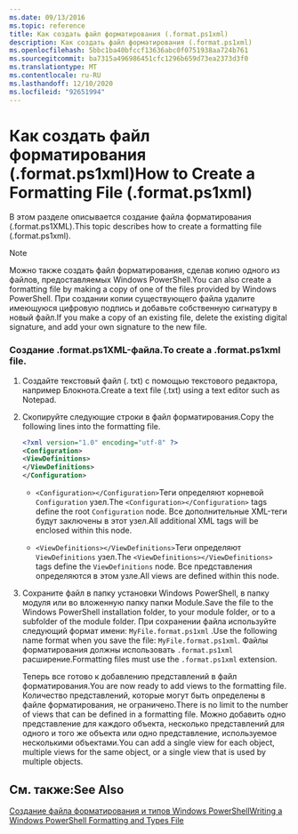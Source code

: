 ```yaml
---
ms.date: 09/13/2016
ms.topic: reference
title: Как создать файл форматирования (.format.ps1xml)
description: Как создать файл форматирования (.format.ps1xml)
ms.openlocfilehash: 5bbc1ba40bfccf13636abc0f0751938aa724b761
ms.sourcegitcommit: ba7315a496986451cfc1296b659d73ea2373d3f0
ms.translationtype: MT
ms.contentlocale: ru-RU
ms.lasthandoff: 12/10/2020
ms.locfileid: "92651994"
---
```

# <a name="how-to-create-a-formatting-file-formatps1xml"></a><span data-ttu-id="57950-103">Как создать файл форматирования (.format.ps1xml)</span><span class="sxs-lookup"><span data-stu-id="57950-103">How to Create a Formatting File (.format.ps1xml)</span></span>

<span data-ttu-id="57950-104">В этом разделе описывается создание файла форматирования (.format.ps1XML).</span><span class="sxs-lookup"><span data-stu-id="57950-104">This topic describes how to create a formatting file (.format.ps1xml).</span></span>

> [!NOTE]
> <span data-ttu-id="57950-105">Можно также создать файл форматирования, сделав копию одного из файлов, предоставляемых Windows PowerShell.</span><span class="sxs-lookup"><span data-stu-id="57950-105">You can also create a formatting file by making a copy of one of the files provided by Windows PowerShell.</span></span> <span data-ttu-id="57950-106">При создании копии существующего файла удалите имеющуюся цифровую подпись и добавьте собственную сигнатуру в новый файл.</span><span class="sxs-lookup"><span data-stu-id="57950-106">If you make a copy of an existing file, delete the existing digital signature, and add your own signature to the new file.</span></span>

### <a name="to-create-a-formatps1xml-file"></a><span data-ttu-id="57950-107">Создание .format.ps1XML-файла.</span><span class="sxs-lookup"><span data-stu-id="57950-107">To create a .format.ps1xml file.</span></span>

1. <span data-ttu-id="57950-108">Создайте текстовый файл (. txt) с помощью текстового редактора, например Блокнота.</span><span class="sxs-lookup"><span data-stu-id="57950-108">Create a text file (.txt) using a text editor such as Notepad.</span></span>

2. <span data-ttu-id="57950-109">Скопируйте следующие строки в файл форматирования.</span><span class="sxs-lookup"><span data-stu-id="57950-109">Copy the following lines into the formatting file.</span></span>

   ```xml
   <?xml version="1.0" encoding="utf-8" ?>
   <Configuration>
   <ViewDefinitions>
   </ViewDefinitions>
   </Configuration>
   ```

   - <span data-ttu-id="57950-110">`<Configuration></Configuration>`Теги определяют корневой `Configuration` узел.</span><span class="sxs-lookup"><span data-stu-id="57950-110">The `<Configuration></Configuration>` tags define the root `Configuration` node.</span></span> <span data-ttu-id="57950-111">Все дополнительные XML-теги будут заключены в этот узел.</span><span class="sxs-lookup"><span data-stu-id="57950-111">All additional XML tags will be enclosed within this node.</span></span>

   - <span data-ttu-id="57950-112">`<ViewDefinitions></ViewDefinitions>`Теги определяют `ViewDefinitions` узел.</span><span class="sxs-lookup"><span data-stu-id="57950-112">The `<ViewDefinitions></ViewDefinitions>` tags define the `ViewDefinitions` node.</span></span> <span data-ttu-id="57950-113">Все представления определяются в этом узле.</span><span class="sxs-lookup"><span data-stu-id="57950-113">All views are defined within this node.</span></span>

3. <span data-ttu-id="57950-114">Сохраните файл в папку установки Windows PowerShell, в папку модуля или во вложенную папку папки Module.</span><span class="sxs-lookup"><span data-stu-id="57950-114">Save the file to the Windows PowerShell installation folder, to your module folder, or to a subfolder of the module folder.</span></span> <span data-ttu-id="57950-115">При сохранении файла используйте следующий формат имени:  `MyFile.format.ps1xml` .</span><span class="sxs-lookup"><span data-stu-id="57950-115">Use the following name format when you save the file:  `MyFile.format.ps1xml`.</span></span> <span data-ttu-id="57950-116">Файлы форматирования должны использовать `.format.ps1xml` расширение.</span><span class="sxs-lookup"><span data-stu-id="57950-116">Formatting files must use the `.format.ps1xml` extension.</span></span>

   <span data-ttu-id="57950-117">Теперь все готово к добавлению представлений в файл форматирования.</span><span class="sxs-lookup"><span data-stu-id="57950-117">You are now ready to add views to the formatting file.</span></span> <span data-ttu-id="57950-118">Количество представлений, которые могут быть определены в файле форматирования, не ограничено.</span><span class="sxs-lookup"><span data-stu-id="57950-118">There is no limit to the number of views that can be defined in a formatting file.</span></span> <span data-ttu-id="57950-119">Можно добавить одно представление для каждого объекта, несколько представлений для одного и того же объекта или одно представление, используемое несколькими объектами.</span><span class="sxs-lookup"><span data-stu-id="57950-119">You can add a single view for each object, multiple views for the same object, or a single view that is used by multiple objects.</span></span>

## <a name="see-also"></a><span data-ttu-id="57950-120">См. также:</span><span class="sxs-lookup"><span data-stu-id="57950-120">See Also</span></span>

[<span data-ttu-id="57950-121">Создание файла форматирования и типов Windows PowerShell</span><span class="sxs-lookup"><span data-stu-id="57950-121">Writing a Windows PowerShell Formatting and Types File</span></span>](./writing-a-powershell-formatting-file.md)
